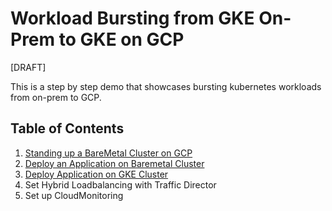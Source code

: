 # Workload Bursting from GKE On-Prem to GKE on GCP

[DRAFT]

This is a step by step demo that showcases bursting kubernetes workloads from on-prem to GCP.


## Table of Contents

1. [Standing up a BareMetal Cluster on GCP](./StandUpBareMetalClusterOnGCP.md)
2. [Deploy an Application on Baremetal Cluster](./DeployAppOnBMCluster.md)
3. [Deploy Application on GKE Cluster](DeployAppOnKuberun.md)
4. Set Hybrid Loadbalancing with Traffic Director
5. Set up CloudMonitoring
